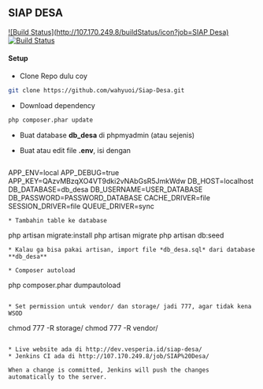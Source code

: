 ## SIAP DESA

[![Build Status](http://107.170.249.8/buildStatus/icon?job=SIAP Desa)](http://107.170.249.8/job/SIAP%20Desa/)
[![Build Status](https://magnum.travis-ci.com/wahyuoi/Siap-Desa.svg?token=bXB2LUEYAtpUTvhmMSsq&branch=master)](https://magnum.travis-ci.com/wahyuoi/Siap-Desa)

#### Setup

* Clone Repo dulu coy
``` bash
git clone https://github.com/wahyuoi/Siap-Desa.git
```

* Download dependency
``` bash
php composer.phar update
```
* Buat database **db_desa** di phpmyadmin (atau sejenis)
* Buat atau edit file **.env**, isi dengan

    ```
APP_ENV=local
APP_DEBUG=true
APP_KEY=QAzvMBzqXO4VT9dki2vNAbGsR5JmkWdw
DB_HOST=localhost
DB_DATABASE=db_desa
DB_USERNAME=USER_DATABASE
DB_PASSWORD=PASSWORD_DATABASE
CACHE_DRIVER=file
SESSION_DRIVER=file
QUEUE_DRIVER=sync
```
* Tambahin table ke database
```
php artisan migrate:install
php artisan migrate
php artisan db:seed
```
* Kalau ga bisa pakai artisan, import file *db_desa.sql* dari database **db_desa**

* Composer autoload
```
php composer.phar dumpautoload
```

* Set permission untuk vendor/ dan storage/ jadi 777, agar tidak kena WSOD 
```
chmod 777 -R storage/
chmod 777 -R vendor/
```

* Live website ada di http://dev.vesperia.id/siap-desa/
* Jenkins CI ada di http://107.170.249.8/job/SIAP%20Desa/

When a change is committed, Jenkins will push the changes automatically to the server.